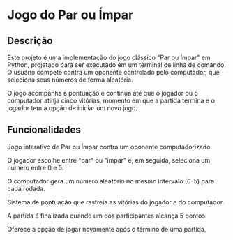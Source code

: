 # Jogo do Par ou Ímpar
## Descrição
Este projeto é uma implementação do jogo clássico "Par ou Ímpar" em Python, projetado para ser executado em um terminal de linha de comando. O usuário compete contra um oponente controlado pelo computador, que seleciona seus números de forma aleatória.

O jogo acompanha a pontuação e continua até que o jogador ou o computador atinja cinco vitórias, momento em que a partida termina e o jogador tem a opção de iniciar um novo jogo.

## Funcionalidades
Jogo interativo de Par ou Ímpar contra um oponente computadorizado.

O jogador escolhe entre "par" ou "ímpar" e, em seguida, seleciona um número entre 0 e 5.

O computador gera um número aleatório no mesmo intervalo (0-5) para cada rodada.

Sistema de pontuação que rastreia as vitórias do jogador e do computador.

A partida é finalizada quando um dos participantes alcança 5 pontos.

Oferece a opção de jogar novamente após o término de uma partida.
